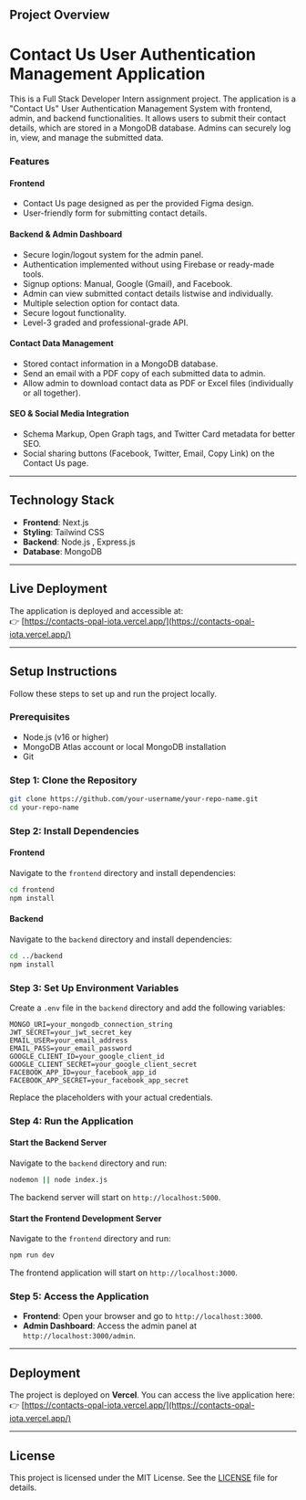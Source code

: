 ## Project Overview

# Contact Us User Authentication Management Application

This is a Full Stack Developer Intern assignment project. The application is a "Contact Us" User Authentication Management System with frontend, admin, and backend functionalities. It allows users to submit their contact details, which are stored in a MongoDB database. Admins can securely log in, view, and manage the submitted data.


### Features

#### Frontend
- Contact Us page designed as per the provided Figma design.
- User-friendly form for submitting contact details.

#### Backend & Admin Dashboard
- Secure login/logout system for the admin panel.
- Authentication implemented without using Firebase or ready-made tools.
- Signup options: Manual, Google (Gmail), and Facebook.
- Admin can view submitted contact details listwise and individually.
- Multiple selection option for contact data.
- Secure logout functionality.
- Level-3 graded and professional-grade API.

#### Contact Data Management
- Stored contact information in a MongoDB database.
- Send an email with a PDF copy of each submitted data to admin.
- Allow admin to download contact data as PDF or Excel files (individually or all together).

#### SEO & Social Media Integration
- Schema Markup, Open Graph tags, and Twitter Card metadata for better SEO.
- Social sharing buttons (Facebook, Twitter, Email, Copy Link) on the Contact Us page.

---

## Technology Stack

- **Frontend**: Next.js
- **Styling**: Tailwind CSS
- **Backend**: Node.js , Express.js
- **Database**: MongoDB

---

## Live Deployment

The application is deployed and accessible at:  
👉 [https://contacts-opal-iota.vercel.app/](https://contacts-opal-iota.vercel.app/)

---

## Setup Instructions

Follow these steps to set up and run the project locally.

### Prerequisites

- Node.js (v16 or higher)
- MongoDB Atlas account or local MongoDB installation
- Git

### Step 1: Clone the Repository

```bash
git clone https://github.com/your-username/your-repo-name.git
cd your-repo-name
```

### Step 2: Install Dependencies

#### Frontend
Navigate to the `frontend` directory and install dependencies:

```bash
cd frontend
npm install
```

#### Backend
Navigate to the `backend` directory and install dependencies:

```bash
cd ../backend
npm install
```

### Step 3: Set Up Environment Variables

Create a `.env` file in the `backend` directory and add the following variables:

```env
MONGO_URI=your_mongodb_connection_string
JWT_SECRET=your_jwt_secret_key
EMAIL_USER=your_email_address
EMAIL_PASS=your_email_password
GOOGLE_CLIENT_ID=your_google_client_id
GOOGLE_CLIENT_SECRET=your_google_client_secret
FACEBOOK_APP_ID=your_facebook_app_id
FACEBOOK_APP_SECRET=your_facebook_app_secret
```

Replace the placeholders with your actual credentials.

### Step 4: Run the Application

#### Start the Backend Server
Navigate to the `backend` directory and run:

```bash
nodemon || node index.js
```

The backend server will start on `http://localhost:5000`.

#### Start the Frontend Development Server
Navigate to the `frontend` directory and run:

```bash
npm run dev
```

The frontend application will start on `http://localhost:3000`.

### Step 5: Access the Application

- **Frontend**: Open your browser and go to `http://localhost:3000`.
- **Admin Dashboard**: Access the admin panel at `http://localhost:3000/admin`.

---

## Deployment

The project is deployed on **Vercel**. You can access the live application here:  
👉 [https://contacts-opal-iota.vercel.app/](https://contacts-opal-iota.vercel.app/)

---

## License

This project is licensed under the MIT License. See the [LICENSE](LICENSE) file for details.
